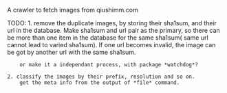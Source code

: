A crawler to fetch images from qiushimm.com

TODO:
    1. remove the duplicate images,
        by storing their sha1sum, and their url in the database.
        Make sha1sum and url pair as the primary, so there can be
        more than one item in the database for the same sha1sum(
        same url cannot lead to varied sha1sum). If one url becomes invalid,
        the image can be got by another url with the same sha1sum.

        or make it a independant process, with package *watchdog*?

    2. classify the images by their prefix, resolution and so on.
        get the meta info from the output of *file* command.
